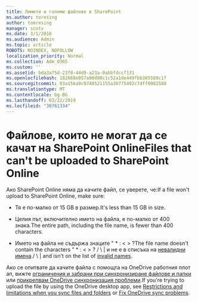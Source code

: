 ```yaml
---
title: Лимити и големи файлове в SharePoint
ms.author: toresing
author: tomresing
manager: scotv
ms.date: 3/1/2018
ms.audience: Admin
ms.topic: article
ROBOTS: NOINDEX, NOFOLLOW
localization_priority: Normal
ms.collection: Adm_O365
ms.custom: ''
ms.assetid: bda3a75d-23f8-44d9-a23a-0abbfdccf131
ms.openlocfilehash: 182668e057a90d80c1c52a1de449fbb365589c1f
ms.sourcegitcommit: 03a156a9c9740521155a30775492c7dff0982588
ms.translationtype: MT
ms.contentlocale: bg-BG
ms.lasthandoff: 03/22/2019
ms.locfileid: "30761334"
---
```

# <a name="files-that-cant-be-uploaded-to-sharepoint-online"></a><span data-ttu-id="ba14e-102">Файлове, които не могат да се качат на SharePoint Online</span><span class="sxs-lookup"><span data-stu-id="ba14e-102">Files that can't be uploaded to SharePoint Online</span></span>

<span data-ttu-id="ba14e-103">Ако SharePoint Online няма да качите файл, се уверете, че:</span><span class="sxs-lookup"><span data-stu-id="ba14e-103">If a file won't upload to SharePoint Online, make sure:</span></span>
  
- <span data-ttu-id="ba14e-104">Тя е по-малко от 15 GB в размер.</span><span class="sxs-lookup"><span data-stu-id="ba14e-104">It's less than 15 GB in size.</span></span>
    
- <span data-ttu-id="ba14e-105">Целия път, включително името на файла, е по-малко от 400 знака.</span><span class="sxs-lookup"><span data-stu-id="ba14e-105">The entire path, including the file name, is fewer than 400 characters.</span></span>
    
- <span data-ttu-id="ba14e-106">Името на файла не съдържа знаците " \* : \< \> ?</span><span class="sxs-lookup"><span data-stu-id="ba14e-106">The file name doesn't contain the characters " \* : \< \> ?</span></span> <span data-ttu-id="ba14e-107">/ \ | и не е в списъка на [невалидни имена](https://go.microsoft.com/fwlink/?linkid=866430).</span><span class="sxs-lookup"><span data-stu-id="ba14e-107">/ \ | and isn't on the list of [invalid names](https://go.microsoft.com/fwlink/?linkid=866430).</span></span>
    
<span data-ttu-id="ba14e-108">Ако се опитвате да качите файла с помощта на OneDrive работния плот ап, вижте [ограничения и забрани при синхронизиране файлове и папки](http://go.microsoft.com/fwlink/p/?LinkID=717734) или [прикрепвам OneDrive синхронизация проблеми](https://go.microsoft.com/fwlink/?linkid=866431).</span><span class="sxs-lookup"><span data-stu-id="ba14e-108">If you're trying to upload the file by using the OneDrive desktop app, see [Restrictions and limitations when you sync files and folders](http://go.microsoft.com/fwlink/p/?LinkID=717734) or [Fix OneDrive sync problems](https://go.microsoft.com/fwlink/?linkid=866431).</span></span>
  

